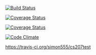 [![Build Status](https://travis-ci.org/simon555/cs207test.svg?branch=master)](https://travis-ci.org/simon555/cs207test.svg?branch=master)

[![Coverage Status](https://travis-ci.org/simon555/cs207test/badge.svg?branch=master)](https://travis-ci.org/simon555/cs207test?branch=master)

[![Coverage Status](https://coveralls.io/repos/github/simon555/cs207test/badge.svg?branch=master)](https://coveralls.io/github/simon555/cs207test?branch=master)

[![Code Climate](https://codeclimate.com/github/codeclimate/codeclimate/badges/gpa.svg)](https://codeclimate.com/github/simon555/cs207test)


https://travis-ci.org/simon555/cs207test
